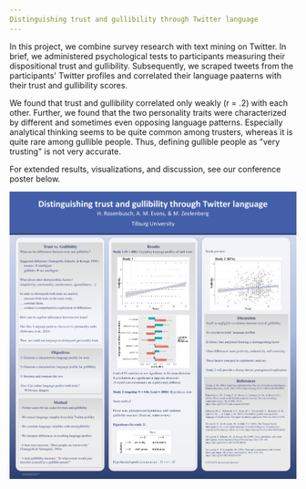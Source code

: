 ```yaml
---
Distinguishing trust and gullibility through Twitter language
---
```


In this project, we combine survey research with text mining on Twitter. In brief, we administered psychological tests to participants measuring their dispositional trust and gullibility. Subsequently, we scraped tweets from the participants' Twitter profiles and correlated their language paaterns with their trust and gullibility scores.


We found that trust and gullibility correlated only weakly (r = .2) with each other. Further, we found that the two personality traits were characterized by different and sometimes even opposing language patterns. Especially analytical thinking seems to be quite common among trusters, whereas it is quite rare among gullible people. Thus, defining gullible people as "very trusting" is not very accurate.

For extended results, visualizations, and discussion, see our conference poster below.

<img src="assets/blog_images/Tiber poster.jpg">